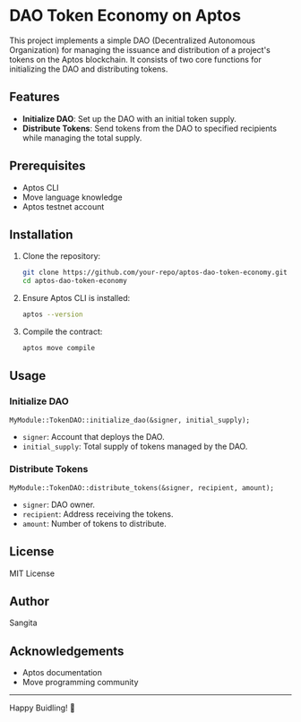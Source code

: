 # DAO Token Economy on Aptos

This project implements a simple DAO (Decentralized Autonomous Organization) for managing the issuance and distribution of a project's tokens on the Aptos blockchain. It consists of two core functions for initializing the DAO and distributing tokens.

## Features
- **Initialize DAO**: Set up the DAO with an initial token supply.
- **Distribute Tokens**: Send tokens from the DAO to specified recipients while managing the total supply.

## Prerequisites
- Aptos CLI
- Move language knowledge
- Aptos testnet account

## Installation
1. Clone the repository:
   ```sh
   git clone https://github.com/your-repo/aptos-dao-token-economy.git
   cd aptos-dao-token-economy
   ```
2. Ensure Aptos CLI is installed:
   ```sh
   aptos --version
   ```
3. Compile the contract:
   ```sh
   aptos move compile
   ```

## Usage

### Initialize DAO
```move
MyModule::TokenDAO::initialize_dao(&signer, initial_supply);
```
- `signer`: Account that deploys the DAO.
- `initial_supply`: Total supply of tokens managed by the DAO.

### Distribute Tokens
```move
MyModule::TokenDAO::distribute_tokens(&signer, recipient, amount);
```
- `signer`: DAO owner.
- `recipient`: Address receiving the tokens.
- `amount`: Number of tokens to distribute.

## License
MIT License

## Author
Sangita

## Acknowledgements
- Aptos documentation
- Move programming community

---
Happy Buidling! 🚀
